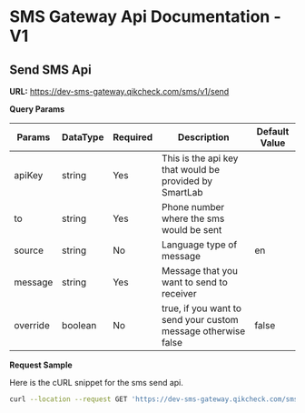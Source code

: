# SMS Gateway Api Documentation - V1

## Send SMS Api

**URL:** https://dev-sms-gateway.qikcheck.com/sms/v1/send

**Query Params**

|Params|DataType|Required|Description|Default Value
|--|--|--|--|--|
|apiKey|string|Yes|This is the api key that would be provided by SmartLab|
|to|string|Yes|Phone number where the sms would be sent|
|source|string|No|Language type of message|en
|message|string|Yes|Message that you want to send to receiver|
|override|boolean|No|true, if you want to send your custom message otherwise false|false


**Request Sample**

Here is the cURL snippet for the sms send api.
```sh
curl --location --request GET 'https://dev-sms-gateway.qikcheck.com/sms/v1/send?apiKey=<your_api_key>&to=<your_receiver_number>&source=en&message=<message_you_want_to_send>&override=false'
```
